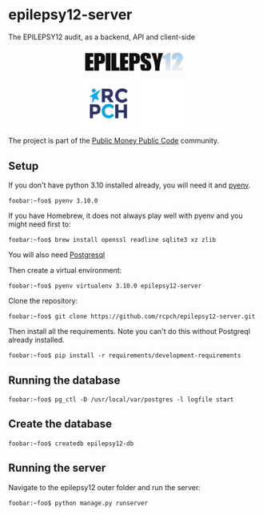 # epilepsy12-server

The EPILEPSY12 audit, as a backend, API and client-side

<p align="center">
    <img src="assets/epilepsy12-logo.jpg" width='200px'/>
</p>
<p align="center">
    <img align="center" src="assets/rcpch-logo.jpg" width='100px'/>
    <img align="center" src="assets/pmpc-logo.jpg" width='100px'/>
</p>

The project is part of the [Public Money Public Code](https://publicmoneypubliccode.org.uk/) community.

## Setup

If you don't have python 3.10 installed already, you will need it and [pyenv](https://github.com/pyenv/pyenv).

```console
foobar:~foo$ pyenv 3.10.0
```

If you have Homebrew, it does not always play well with pyenv and you might need first to:

```console
foobar:~foo$ brew install openssl readline sqlite3 xz zlib
```

You will also need [Postgresql](https://www.postgresql.org/)

Then create a virtual environment:

```console
foobar:~foo$ pyenv virtualenv 3.10.0 epilepsy12-server
```

Clone the repository:

```console
foobar:~foo$ git clone https://github.com/rcpch/epilepsy12-server.git
```

Then install all the requirements. Note you can't do this without Postgreql already installed.

```console
foobar:~foo$ pip install -r requirements/development-requirements
```

## Running the database

```console
foobar:~foo$ pg_ctl -D /usr/local/var/postgres -l logfile start
```

## Create the database

```console
foobar:~foo$ createdb epilepsy12-db
```

## Running the server

Navigate to the epilepsy12 outer folder and run the server:

```console
foobar:~foo$ python manage.py runserver
```

